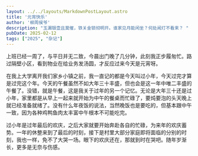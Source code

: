 ```yaml
---
layout: ../../layouts/MarkdownPostLayout.astro
title: '元宵快乐'
author: '柳周侯爷'
description: "玉漏银壶且莫催，铁关金锁彻明开。谁家见月能闲坐？何处闻灯不看来？ "
pubDate: 2025-02-12
tags: ["2025", "杂记"]
---
```


上班已经一周了，与平日并无二致，今晨出门晚了几分钟，此刻我正步履匆忙。路过隔壁小区，看到物业在给业务发汤圆，才反应过来今天是元宵呀。

在我上大学离开我们家乡小镇之前，我一直记的都是今天叫过小年，今天过完才算是过完这个年。今天的午餐虽然不如大年三十丰盛，但也会是这一年中唯二丰盛的午餐了。没错，就是午餐，这是我关于过年的另一个记忆。无论是大年三十还是过小年，家里都是从早上一起来就开始为中午的餐桌而忙碌了，要炖要泡的头天晚上就已经准备就绪了。没有什么年夜饭的说法，当然晚饭也是要吃的，但基本跟中午一致，因为各种鸡鸭鱼肉太丰富中午根本不可能吃完。

过小年是过年最后的欢庆，之后大家就要开始奔赴各自的忙碌，为来年的欢庆蓄势。一年的休整来到了最后的时刻，接下是村里大部分家庭即将面临的分别的时刻，我也一样，免不了大哭一场。眼下的欢庆还在，那就到时在哭吧。随年岁渐长，更多是无奈与伤感。
